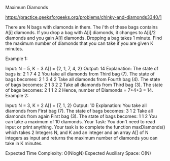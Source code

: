 Maximum Diamonds

https://practice.geeksforgeeks.org/problems/chinky-and-diamonds3340/1



There are N bags with diamonds in them. The i'th of these bags contains A[i] diamonds. If you drop a bag with A[i] diamonds, it changes to A[i]/2 diamonds and you gain A[i] diamonds. Dropping a bag takes 1 minute. Find the maximum number of diamonds that you can take if you are given K minutes.


Example 1:



Input:
N = 5, K = 3
A[] = {2, 1, 7, 4, 2}
Output:
14
Explanation:
The state of bags is:
2 1 7 4 2
You take all diamonds from Third bag (7).
The state of bags becomes: 2 1 3 4 2 
Take all diamonds from Fourth bag (4).
The state of bags becomes: 2 1 3 2 2
Take all diamonds from Third bag (3).
The state of bags becomes: 2 1 1 2 2 
Hence, number of Diamonds = 7+4+3 = 14.
Example 2:

Input:
N = 3, K = 2
A[] = {7, 1, 2}
Output:
10
Explanation:
You take all diamonds from First bag (7).
The state of bags becomes: 3 1 2 
Take all diamonds from again First bag (3).
The state of bags becomes: 1 1 2
You can take a maximum of 10 diamonds.
Your Task:
You don't need to read input or print anything. Your task is to complete the function maxDiamonds() which takes 2 Integers N, and K and an integer and an array A[] of N integers as input and returns the maximum number of diamonds you can take in K minutes.

Expected Time Complexity: O(NlogN)
Expected Auxiliary Space: O(N)
